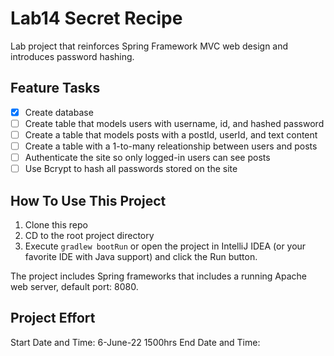 # Lab14 Secret Recipe

Lab project that reinforces Spring Framework MVC web design and introduces password hashing.

## Feature Tasks

- [X] Create database
- [ ] Create table that models users with username, id, and hashed password
- [ ] Create a table that models posts with a postId, userId, and text content
- [ ] Create a table with a 1-to-many releationship between users and posts
- [ ] Authenticate the site so only logged-in users can see posts
- [ ] Use Bcrypt to hash all passwords stored on the site

## How To Use This Project

1. Clone this repo
2. CD to the root project directory
3. Execute `gradlew bootRun` or open the project in IntelliJ IDEA (or your favorite IDE with Java support) and click the Run button.

The project includes Spring frameworks that includes a running Apache web server, default port: 8080.

## Project Effort

Start Date and Time: 6-June-22 1500hrs
End Date and Time: 
